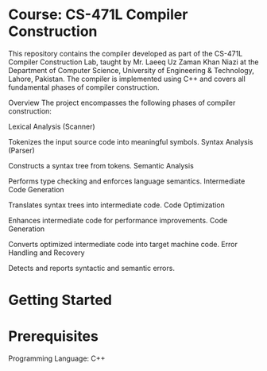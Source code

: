 # Course: CS-471L Compiler Construction
This repository contains the compiler developed as part of the CS-471L Compiler Construction Lab, taught by Mr. Laeeq Uz Zaman Khan Niazi at the Department of Computer Science, University of Engineering & Technology, Lahore, Pakistan. The compiler is implemented using C++ and covers all fundamental phases of compiler construction.

Overview
The project encompasses the following phases of compiler construction:

Lexical Analysis (Scanner)

Tokenizes the input source code into meaningful symbols.
Syntax Analysis (Parser)

Constructs a syntax tree from tokens.
Semantic Analysis

Performs type checking and enforces language semantics.
Intermediate Code Generation

Translates syntax trees into intermediate code.
Code Optimization

Enhances intermediate code for performance improvements.
Code Generation

Converts optimized intermediate code into target machine code.
Error Handling and Recovery

Detects and reports syntactic and semantic errors.
# Getting Started
# Prerequisites
Programming Language: C++
